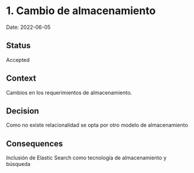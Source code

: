 # 1. Cambio de almacenamiento

Date: 2022-06-05

## Status

Accepted

## Context

Cambios en los requerimientos de almacenamiento.

## Decision

Como no existe relacionalidad se opta por otro modelo de almacenamiento

## Consequences

Inclusión de Elastic Search como tecnología de almacenamiento y búsqueda